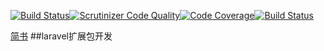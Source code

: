[![Build Status](https://travis-ci.org/haichenglouzhu/xingzhilong-laravel-extentive.svg?branch=master)](https://travis-ci.org/haichenglouzhu/xingzhilong-laravel-extentive)[![Scrutinizer Code Quality](https://scrutinizer-ci.com/g/haichenglouzhu/xingzhilong-laravel-extentive/badges/quality-score.png?b=master)](https://scrutinizer-ci.com/g/haichenglouzhu/xingzhilong-laravel-extentive/?branch=master)[![Code Coverage](https://scrutinizer-ci.com/g/haichenglouzhu/xingzhilong-laravel-extentive/badges/coverage.png?b=master)](https://scrutinizer-ci.com/g/haichenglouzhu/xingzhilong-laravel-extentive/?branch=master)[![Build Status](https://scrutinizer-ci.com/g/haichenglouzhu/xingzhilong-laravel-extentive/badges/build.png?b=master)](https://scrutinizer-ci.com/g/haichenglouzhu/xingzhilong-laravel-extentive/build-status/master)

[简书](http://www.jianshu.com)
##laravel扩展包开发
